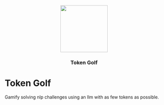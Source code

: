 <p align="center">
   <br/>
   <a href="https://golf.floomby.us" target="_blank"><img width="150px" src="https://golf.floomby.us/og.png" /></a>
   <h3 align="center">Token Golf</h3>
</p>

# Token Golf

Gamify solving nlp challenges using an llm with as few tokens as possible.
